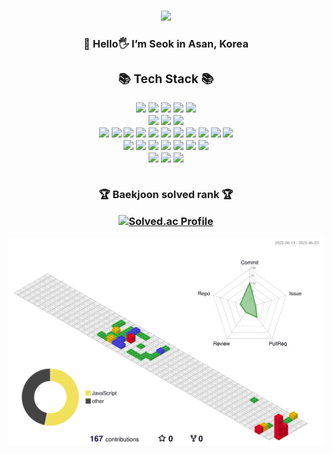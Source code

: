 ###

<p align=center>
<img src="https://capsule-render.vercel.app/api?type=waving&color=0:24c6dc,100:514a9d&height=150&section=header&text=mynameis%20seok&fontSize=40&fontAlign=80&fontAlignY=20&fontColor=221E52" />
</p>

<h3 align=center> 
🌱 Hello🖐 I’m Seok in Asan, Korea 
	
<div>
	
<h3 align="center">📚 Tech Stack 📚</h3>
<div align="center">
	<img src="https://img.shields.io/badge/c++-00599C?style=flat-square&logo=cplusplus&logoColor=white"/>
	<img src="https://img.shields.io/badge/Java-007396?style=flat-square&logo=Java&logoColor=white"/>
	<img src="https://img.shields.io/badge/python-3776AB?style=flat-square&logo=python&logoColor=white"/>
	<img src="https://img.shields.io/badge/Node.js-339933?style=flat-square&logo=Node.js&logoColor=white"/>
	<img src="https://img.shields.io/badge/spring-6DB33F?style=flat-square&logo=spring&logoColor=white"/>
	<br>
	<img src="https://img.shields.io/badge/Oracle-F80000?style=flat-square&logo=Oracle&logoColor=white"/>
	<img src="https://img.shields.io/badge/mysql-4479A1?style=flat-square&logo=mysql&logoColor=white"/>
	<img src="https://img.shields.io/badge/firebase-FFCA28?style=flat-square&logo=firebase&logoColor=white"/>
	<br>
	<img src="https://img.shields.io/badge/html5-E34F26?style=flat-square&logo=html5&logoColor=white"/>
	<img src="https://img.shields.io/badge/css3-1572B6?style=flat-square&logo=css3&logoColor=white"/>
	<img src="https://img.shields.io/badge/sass-CC6699?style=flat-square&logo=sass&logoColor=white"/>
	<img src="https://img.shields.io/badge/Javascript-F7DF1E?style=flat-square&logo=javascript&logoColor=white"/>
	<img src="https://img.shields.io/badge/typescript-3178C6?style=flat-square&logo=typescript&logoColor=white"/>
	<img src="https://img.shields.io/badge/jsp-F37626?style=flat-square&logo=jsp&logoColor=white"/>
	<img src="https://img.shields.io/badge/React-1d253a?style=flat-square&logo=React&logoColor=62dafc"/>
	<img src="https://img.shields.io/badge/ReactNative-3cbbdf?style=flat-square&logo=React&logoColor=white"/>
	<img src="https://img.shields.io/badge/vue.js-4FC08D?style=flat-square&logo=vuedotjs&logoColor=white"/>
	<img src="https://img.shields.io/badge/flutter-02569B?style=flat-square&logo=flutter&logoColor=white"/>
	<img src="https://img.shields.io/badge/next.js-000000?style=flat-square&logo=nextdotjs&logoColor=white"/>
	<br>
	<img src="https://img.shields.io/badge/aws-232F3E?style=flat-square&logo=amazonaws&logoColor=white"/>
	<img src="https://img.shields.io/badge/android-3DDC84?style=flat-square&logo=android&logoColor=white"/>
	<img src="https://img.shields.io/badge/swift-F05138?style=flat-square&logo=swift&logoColor=white"/>
	<img src="https://img.shields.io/badge/springboot-6DB33F?style=flat-square&logo=springboot&logoColor=white"/>
	<img src="https://img.shields.io/badge/bootstrap-7952B3?style=flat-square&logo=bootstrap&logoColor=white"/>
	<img src="https://img.shields.io/badge/tailwind-06B6D4?style=flat-square&logo=tailwindcss&logoColor=white"/>
	<img src="https://img.shields.io/badge/redux-764ABC?style=flat-square&logo=redux&logoColor=white"/>
	<br>
	<img src="https://img.shields.io/badge/photoshop-31A8FF?style=flat-square&logo=adobephotoshop&logoColor=white"/>
	<img src="https://img.shields.io/badge/xd-FF61F6?style=flat-square&logo=adobexd&logoColor=white"/>
	<img src="https://img.shields.io/badge/premierepro-9999FF?style=flat-square&logo=adobepremierepro&logoColor=white"/>
</div>
<br>
<p>🏆 Baekjoon solved rank 🏆</p>
	
[![Solved.ac Profile](http://mazassumnida.wtf/api/v2/generate_badge?boj=qhtjr7583)](https://solved.ac/qhtjr7583)
</div>

![](./profile-3d-contrib/profile-gitblock.svg)

	
